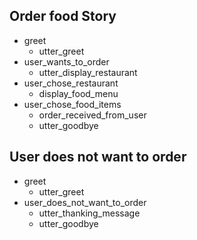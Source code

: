 
## Order food Story

* greet
  - utter_greet
* user_wants_to_order
  - utter_display_restaurant
* user_chose_restaurant
  - display_food_menu
* user_chose_food_items
  - order_received_from_user
  - utter_goodbye
  
  
## User does not want to order

* greet
  - utter_greet
* user_does_not_want_to_order
  - utter_thanking_message
  - utter_goodbye

  
  


